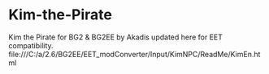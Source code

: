 # Kim-the-Pirate
Kim the Pirate for BG2 &amp; BG2EE by Akadis updated here for EET compatibility.  file:///C:/a/2.6/BG2EE/EET_modConverter/Input/KimNPC/ReadMe/KimEn.html
